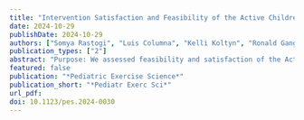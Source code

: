 ```yaml
---
title: "Intervention Satisfaction and Feasibility of the Active Children Through In-Home, Web-Based Physical Activity (ACTIWEB-PA) Pilot Randomized Controlled Trial in Children"
date: 2024-10-29
publishDate: 2024-10-29
authors: ["Somya Rastogi", "Luis Columna", "Kelli Koltyn", "Ronald Gangnon", "Paul Peppard", "Kristen Malecki", "Lisa Cadmus-Bertram"]
publication_types: ["2"]
abstract: "Purpose: We assessed feasibility and satisfaction of the Active Children Through In-Home Web-Based Physical Activity pilot trial, delivering a web-based movement integration intervention to children. Method: Eighty-two children (8–11 y), insufficiently active, were randomly assigned to either exercise intervention (n = 41) or wait-list control (n = 41). The intervention involved 20-minute exercise videos, 5 times weekly for 12 weeks, using the UNICEF Kid Power website at home. Feasibility metrics included recruitment (target: 70%), retention (target: 80%), adherence rates, and satisfaction assessed through surveys and interviews. Retention rate-1 was percentage completing posttest surveys, and retention rate-2 was percentage completing posttest accelerometry. Parent logs assessed adherence. Results: Recruitment, retention-1, and retention-2 rates were 73.6%, 93.9%, and 80.5%, respectively. The intervention group had 5 dropouts; wait-list control had none. Sixty-nine percent showed high intervention adherence. Parents consistently expressed satisfaction, finding the intervention enjoyable and beneficial. Although children initially provided positive reviews, their interest declined over time, with increasing expressions of monotony. Suggestions to increase novelty and incorporate a social component were made by participants. The intervention was also found to be particularly useful during inclement weather. Conclusion: Active Children Through In-Home Web-Based Physical Activity trial exceeded feasibility targets of recruitment and retention and achieved moderate overall adherence. Future trials should emphasize novelty and peer participation for improved adherence and satisfaction."
featured: false
publication: "*Pediatric Exercise Science*"
publication_short: "*Pediatr Exerc Sci*"
url_pdf: 
doi: 10.1123/pes.2024-0030
---
```



